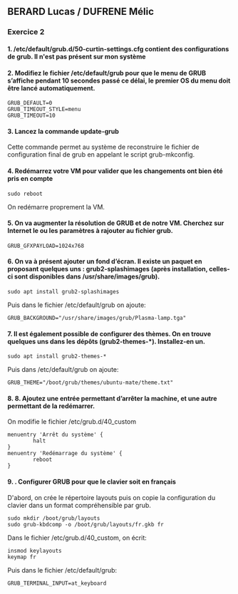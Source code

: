 ## BERARD Lucas / DUFRENE Mélic

### Exercice 2

#### 1. /etc/default/grub.d/50-curtin-settings.cfg contient des configurations de grub. Il n'est pas présent sur mon système

#### 2. Modifiez le fichier /etc/default/grub pour que le menu de GRUB s’affiche pendant 10 secondes passé ce délai, le premier OS du menu doit être lancé automatiquement.
```
GRUB_DEFAULT=0
GRUB_TIMEOUT_STYLE=menu
GRUB_TIMEOUT=10
```

#### 3. Lancez la commande update-grub
Cette commande permet au système de reconstruire le fichier de configuration final de grub en appelant le script grub-mkconfig.

#### 4. Redémarrez votre VM pour valider que les changements ont bien été pris en compte
```
sudo reboot
```
On redémarre proprement la VM.

#### 5. On va augmenter la résolution de GRUB et de notre VM. Cherchez sur Internet le ou les paramètres à rajouter au fichier grub.
```
GRUB_GFXPAYLOAD=1024x768
```

#### 6. On va à présent ajouter un fond d’écran. Il existe un paquet en proposant quelques uns : grub2-splashimages (après installation, celles-ci sont disponibles dans /usr/share/images/grub).
```
sudo apt install grub2-splashimages
```
Puis dans le fichier /etc/default/grub on ajoute:
```
GRUB_BACKGROUND="/usr/share/images/grub/Plasma-lamp.tga"
```

#### 7. Il est également possible de configurer des thèmes. On en trouve quelques uns dans les dépôts (grub2-themes-\*). Installez-en un.
```
sudo apt install grub2-themes-*
```
Puis dans /etc/default/grub on ajoute:
```
GRUB_THEME="/boot/grub/themes/ubuntu-mate/theme.txt"
```

#### 8. 8. Ajoutez une entrée permettant d’arrêter la machine, et une autre permettant de la redémarrer.
On modifie le fichier /etc/grub.d/40_custom
```
menuentry 'Arrêt du système' {
        halt
}
menuentry 'Redémarrage du système' {
        reboot
}
```

#### 9. . Configurer GRUB pour que le clavier soit en français
D'abord, on crée le répertoire layouts puis on copie la configuration du clavier dans un format compréhensible par grub.
```
sudo mkdir /boot/grub/layouts
sudo grub-kbdcomp -o /boot/grub/layouts/fr.gkb fr
```
Dans le fichier /etc/grub.d/40_custom, on écrit:
```
insmod keylayouts
keymap fr
```

Puis dans le fichier /etc/default/grub:
```
GRUB_TERMINAL_INPUT=at_keyboard
```
